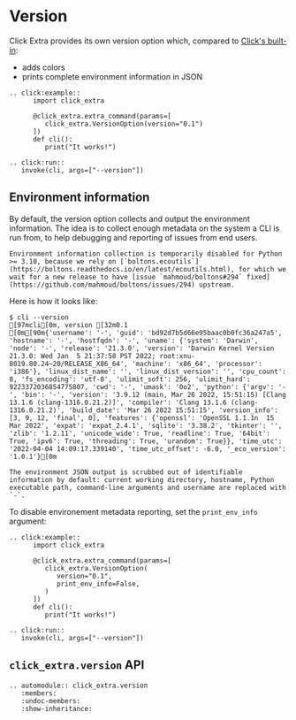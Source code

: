 # Version

Click Extra provides its own version option which, compared to [Click's built-in](https://click.palletsprojects.com/en/8.1.x/api/?highlight=version#click.version_option):

- adds colors
- prints complete environment information in JSON

```{eval-rst}
.. click:example::
      import click_extra

      @click_extra.extra_command(params=[
         click_extra.VersionOption(version="0.1")
      ])
      def cli():
         print("It works!")

.. click:run::
   invoke(cli, args=["--version"])
```

## Environment information

By default, the version option collects and output the environment information. The idea is to collect enough metadata on the system a CLI is run from, to help debugging and reporting of issues from end users.

```{warning}
Environment information collection is temporarily disabled for Python >= 3.10, because we rely on [`boltons.ecoutils`](https://boltons.readthedocs.io/en/latest/ecoutils.html), for which we wait for a new release to have [issue `mahmoud/boltons#294` fixed](https://github.com/mahmoud/boltons/issues/294) upstream.
```

Here is how it looks like:

```ansi-shell-session
$ cli --version
[97mcli[0m, version [32m0.1
[0m[90m{'username': '-', 'guid': 'bd92d7b5d66e95baac0b0fc36a247a5', 'hostname': '-', 'hostfqdn': '-', 'uname': {'system': 'Darwin', 'node': '-', 'release': '21.3.0', 'version': 'Darwin Kernel Version 21.3.0: Wed Jan  5 21:37:58 PST 2022; root:xnu-8019.80.24~20/RELEASE_X86_64', 'machine': 'x86_64', 'processor': 'i386'}, 'linux_dist_name': '', 'linux_dist_version': '', 'cpu_count': 8, 'fs_encoding': 'utf-8', 'ulimit_soft': 256, 'ulimit_hard': 9223372036854775807, 'cwd': '-', 'umask': '0o2', 'python': {'argv': '-', 'bin': '-', 'version': '3.9.12 (main, Mar 26 2022, 15:51:15) [Clang 13.1.6 (clang-1316.0.21.2)]', 'compiler': 'Clang 13.1.6 (clang-1316.0.21.2)', 'build_date': 'Mar 26 2022 15:51:15', 'version_info': [3, 9, 12, 'final', 0], 'features': {'openssl': 'OpenSSL 1.1.1n  15 Mar 2022', 'expat': 'expat_2.4.1', 'sqlite': '3.38.2', 'tkinter': '', 'zlib': '1.2.11', 'unicode_wide': True, 'readline': True, '64bit': True, 'ipv6': True, 'threading': True, 'urandom': True}}, 'time_utc': '2022-04-04 14:09:17.339140', 'time_utc_offset': -6.0, '_eco_version': '1.0.1'}[0m
```

```{note}
The environment JSON output is scrubbed out of identifiable information by default: current working directory, hostname, Python executable path, command-line arguments and username are replaced with `-`.
```

To disable environement metadata reporting, set the `print_env_info` argument:

```{eval-rst}
.. click:example::
      import click_extra

      @click_extra.extra_command(params=[
         click_extra.VersionOption(
            version="0.1",
            print_env_info=False,
         )
      ])
      def cli():
         print("It works!")

.. click:run::
   invoke(cli, args=["--version"])
```

## `click_extra.version` API

```{eval-rst}
.. automodule:: click_extra.version
   :members:
   :undoc-members:
   :show-inheritance:
```

